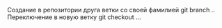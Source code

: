 Создание в репозитории друга ветки со своей фамилией git branch ..
Переключение в новую ветку git checkout ...